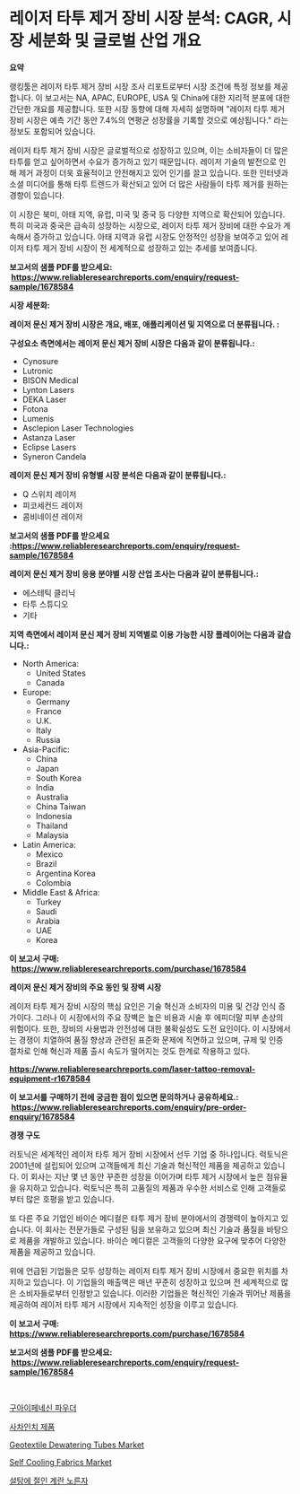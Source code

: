 <p><h1>레이저 타투 제거 장비 시장 분석: CAGR, 시장 세분화 및 글로벌 산업 개요</h1></p><p><strong>요약</strong></p>
<p><p>랭킹툴은 레이저 타투 제거 장비 시장 조사 리포트로부터 시장 조건에 특정 정보를 제공합니다. 이 보고서는 NA, APAC, EUROPE, USA 및 China에 대한 지리적 분포에 대한 간단한 개요를 제공합니다. 또한 시장 동향에 대해 자세히 설명하며 "레이저 타투 제거 장비 시장은 예측 기간 동안 7.4%의 연평균 성장률을 기록할 것으로 예상됩니다." 라는 정보도 포함되어 있습니다.</p><p>레이저 타투 제거 장비 시장은 글로벌적으로 성장하고 있으며, 이는 소비자들이 더 많은 타투를 얻고 싶어하면서 수요가 증가하고 있기 때문입니다. 레이저 기술의 발전으로 인해 제거 과정이 더욱 효율적이고 안전해지고 있어 인기를 끌고 있습니다. 또한 인터넷과 소셜 미디어를 통해 타투 트렌드가 확산되고 있어 더 많은 사람들이 타투 제거를 원하는 경향이 있습니다.</p><p>이 시장은 북미, 아태 지역, 유럽, 미국 및 중국 등 다양한 지역으로 확산되어 있습니다. 특히 미국과 중국은 급속히 성장하는 시장으로, 레이저 타투 제거 장비에 대한 수요가 계속해서 증가하고 있습니다. 아태 지역과 유럽 시장도 안정적인 성장을 보여주고 있어 레이저 타투 제거 장비 시장이 전 세계적으로 성장하고 있는 추세를 보여줍니다.</p></p>
<p><strong>보고서의 샘플 PDF를 받으세요: &nbsp;<a href="https://www.reliableresearchreports.com/enquiry/request-sample/1678584">https://www.reliableresearchreports.com/enquiry/request-sample/1678584</a></strong></p>
<p><strong>시장 세분화:</strong></p>
<p><strong> 레이저 문신 제거 장비 시장은 개요, 배포, 애플리케이션 및 지역으로 더 분류됩니다. :</strong></p>
<p><strong>구성요소 측면에서는 레이저 문신 제거 장비 시장은 다음과 같이 분류됩니다.:</strong></p>
<p><ul><li>Cynosure</li><li>Lutronic</li><li>BISON Medical</li><li>Lynton Lasers</li><li>DEKA Laser</li><li>Fotona</li><li>Lumenis</li><li>Asclepion Laser Technologies</li><li>Astanza Laser</li><li>Eclipse Lasers</li><li>Syneron Candela</li></ul></p>
<p><strong> 레이저 문신 제거 장비 유형별 시장 분석은 다음과 같이 분류됩니다.:</strong></p>
<p><ul><li>Q 스위치 레이저</li><li>피코세컨드 레이저</li><li>콤비네이션 레이저</li></ul></p>
<p><strong>보고서의 샘플 PDF를 받으세요 :<a href="https://www.reliableresearchreports.com/enquiry/request-sample/1678584">https://www.reliableresearchreports.com/enquiry/request-sample/1678584</a></strong></p>
<p><strong> 레이저 문신 제거 장비 응용 분야별 시장 산업 조사는 다음과 같이 분류됩니다.:</strong></p>
<p><ul><li>에스테틱 클리닉</li><li>타투 스튜디오</li><li>기타</li></ul></p>
<p><strong>지역 측면에서 레이저 문신 제거 장비 지역별로 이용 가능한 시장 플레이어는 다음과 같습니다.:</strong></p>
<p><ul>
    <li>
        North America:
        <ul>
            <li>United States</li>
            <li>Canada</li>
        </ul>
    </li>
    <li>
        Europe:
        <ul>
            <li>Germany</li>
            <li>France</li>
            <li>U.K.</li>
            <li>Italy</li>
            <li>Russia</li>
        </ul>
    </li>
    <li>
        Asia-Pacific:
        <ul>
            <li>China</li>
            <li>Japan</li>
            <li>South Korea</li>
            <li>India</li>
            <li>Australia</li>
            <li>China Taiwan</li>
            <li>Indonesia</li>
            <li>Thailand</li>
            <li>Malaysia</li>
        </ul>
    </li>
    <li>
        Latin America:
        <ul>
            <li>Mexico</li>
            <li>Brazil</li>
            <li>Argentina Korea</li>
            <li>Colombia</li>
        </ul>
    </li>
    <li>
        Middle East & Africa:
        <ul>
            <li>Turkey</li>
            <li>Saudi</li>
            <li>Arabia</li>
            <li>UAE</li>
            <li>Korea</li>
        </ul>
    </li>
    </ul></p>
<p><strong>이 보고서 구매: &nbsp;<a href="https://www.reliableresearchreports.com/purchase/1678584">https://www.reliableresearchreports.com/purchase/1678584</a></strong></p>
<p><strong>레이저 문신 제거 장비의 주요 동인 및 장벽 시장</strong></p>
<p><p>레이저 타투 제거 장비 시장의 핵심 요인은 기술 혁신과 소비자의 미용 및 건강 인식 증가이다. 그러나 이 시장에서의 주요 장벽은 높은 비용과 시술 후 에피더말 피부 손상의 위험이다. 또한, 장비의 사용법과 안전성에 대한 불확실성도 도전 요인이다. 이 시장에서는 경쟁이 치열하여 품질 향상과 관련된 표준화 문제에 직면하고 있으며, 규제 및 인증 절차로 인해 혁신과 제품 출시 속도가 떨어지는 것도 한계로 작용하고 있다.</p></p>
<p><strong><a href="https://www.reliableresearchreports.com/laser-tattoo-removal-equipment-r1678584">https://www.reliableresearchreports.com/laser-tattoo-removal-equipment-r1678584</a></strong></p>
<p><strong>이 보고서를 구매하기 전에 궁금한 점이 있으면 문의하거나 공유하세요.: &nbsp;<a href="https://www.reliableresearchreports.com/enquiry/pre-order-enquiry/1678584">https://www.reliableresearchreports.com/enquiry/pre-order-enquiry/1678584</a></strong></p>
<p><strong>경쟁 구도</strong></p>
<p><p>러토닉은 세계적인 레이저 타투 제거 장비 시장에서 선두 기업 중 하나입니다. 럭토닉은 2001년에 설립되어 있으며 고객들에게 최신 기술과 혁신적인 제품을 제공하고 있습니다. 이 회사는 지난 몇 년 동안 꾸준한 성장을 이어가며 타투 제거 시장에서 높은 점유율을 유지하고 있습니다. 럭토닉은 특히 고품질의 제품과 우수한 서비스로 인해 고객들로부터 많은 호평을 받고 있습니다.</p><p>또 다른 주요 기업인 바이슨 메디컬은 타투 제거 장비 분야에서의 경쟁력이 높아지고 있습니다. 이 회사는 전문가들로 구성된 팀을 보유하고 있으며 최신 기술과 품질을 바탕으로 제품을 개발하고 있습니다. 바이슨 메디컬은 고객들의 다양한 요구에 맞추어 다양한 제품을 제공하고 있습니다.</p><p>위에 언급된 기업들은 모두 성장하는 레이저 타투 제거 장비 시장에서 중요한 위치를 차지하고 있습니다. 이 기업들의 매출액은 매년 꾸준히 성장하고 있으며 전 세계적으로 많은 소비자들로부터 인정받고 있습니다. 이러한 기업들은 혁신적인 기술과 뛰어난 제품을 제공하여 레이저 타투 제거 시장에서 지속적인 성장을 이루고 있습니다.</p></p>
<p><strong>이 보고서 구매: &nbsp; <a href="https://www.reliableresearchreports.com/purchase/1678584">https://www.reliableresearchreports.com/purchase/1678584</a></strong></p>
<p><strong>보고서의 샘플 PDF를 받으세요: &nbsp;<a href="https://www.reliableresearchreports.com/enquiry/request-sample/1678584">https://www.reliableresearchreports.com/enquiry/request-sample/1678584</a></strong><strong></strong></p>
<p>&nbsp;</p>
<p><p><a href="https://medium.com/@cierrahayes645/%EC%A1%B0%EA%B7%9C%EC%97%90-%ED%8C%8C%EC%9A%B0%EB%8D%94-%EC%8B%9C%EC%9E%A5-%EC%8B%9C%EC%9E%A5-cagr-%EC%8B%9C%EC%9E%A5-%EB%8F%99%ED%96%A5-%EB%B0%8F-%EC%84%B1%EC%9E%A5-%EC%A0%84%EB%9E%B5%EC%97%90-%EB%8C%80%ED%95%9C-%ED%86%B5%EC%B0%B0%EB%A0%A5-f9376da196ec">구아이페네신 파우더</a></p><p><a href="https://github.com/JackieFauhey9089475/Market-Research-Report-List-1/blob/main/215985531719.md">사차인치 제품</a></p><p><a href="https://issuu.com/reportprime-2/docs/geotextile-dewatering-tubes-market-size-2030.pptx">Geotextile Dewatering Tubes Market</a></p><p><a href="https://issuu.com/reportprime-2/docs/self-cooling-fabrics-market-size-2030.pptx">Self Cooling Fabrics Market</a></p><p><a href="https://github.com/Howaoole34545/Market-Research-Report-List-1/blob/main/473975931718.md">설탕에 절인 계란 노른자</a></p></p>